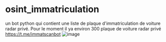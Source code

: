 # osint_immatriculation
un bot  python qui contient une liste de plaque d'immatriculation de voiture radar privé.
Pour le moment il ya environ 300 plaque de voiture radar privé 
https://t.me/immatscanbot
![image](https://user-images.githubusercontent.com/85953451/219884378-d404fc4b-50b0-44a0-835c-1784e735b3c2.png)
